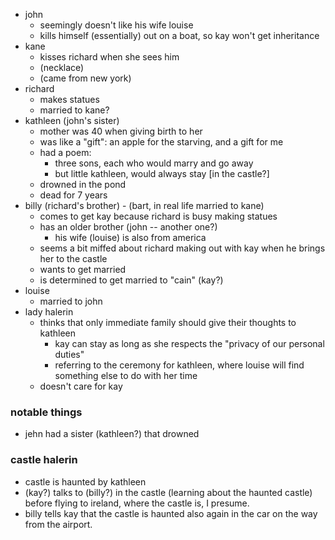 - john
  - seemingly doesn't like his wife louise
  - kills himself (essentially) out on a boat, so kay won't get inheritance
- kane
  - kisses richard when she sees him
  - (necklace)
  - (came from new york)
- richard
  - makes statues
  - married to kane?
- kathleen (john's sister)
  - mother was 40 when giving birth to her
  - was like a "gift": an apple for the starving, and a gift for me
  - had a poem:
    - three sons, each who would marry and go away
    - but little kathleen, would always stay [in the castle?]
  - drowned in the pond
  - dead for 7 years
- billy (richard's brother) - (bart, in real life married to kane)
  - comes to get kay because richard is busy making statues
  - has an older brother (john -- another one?)
    - his wife (louise) is also from america
  - seems a bit miffed about richard making out with kay when he brings her to the castle
  - wants to get married
  - is determined to get married to "cain" (kay?)
- louise
  - married to john
- lady halerin
  - thinks that only immediate family should give their thoughts to kathleen
    - kay can stay as long as she respects the "privacy of our personal duties"
    - referring to the ceremony for kathleen, where louise will find something else to do with her time
  - doesn't care for kay

### notable things
- jehn had a sister (kathleen?) that drowned

### castle halerin
- castle is haunted by kathleen
- (kay?) talks to (billy?) in the castle (learning about the haunted castle) before flying to ireland, where the castle is, I presume.
- billy tells kay that the castle is haunted also again in the car on the way from the airport.